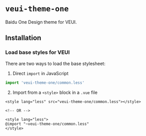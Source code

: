 # `veui-theme-one`

Baidu One Design theme for VEUI.

## Installation

### Load base styles for VEUI

There are two ways to load the base stylesheet:

1. Direct `import` in JavaScript

  ```js
  import 'veui-theme-one/common.less'
  ```

2. Import from a `<style>` block in a `.vue` file

  ```vue
  <style lang="less" src="veui-theme-one/common.less"></style>

  <!-- OR -->

  <style lang="less">
  @import "~veui-theme-one/common.less"
  </style>
  ```
